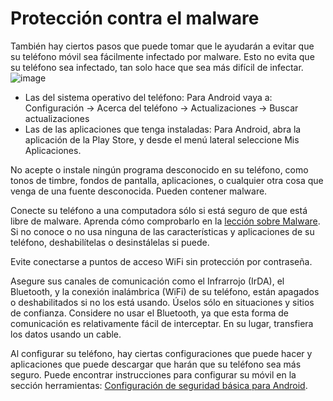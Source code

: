 [Title]: # (Protección contra el malware)
[Difficulty]: # (Principiante)
[Order]: # (0)

# Protección contra el malware

También hay ciertos pasos que puede tomar que le ayudarán a evitar que su teléfono móvil sea fácilmente infectado por malware. Esto no evita que su teléfono sea infectado, tan solo hace que sea más difícil de infectar.
![image](mobile6.png)

*   Las del sistema operativo del teléfono: Para Android vaya a: Configuración -> Acerca del teléfono -> Actualizaciones -> Buscar actualizaciones
*   Las de las aplicaciones que tenga instaladas: Para Android, abra la aplicación de la Play Store, y desde el menú lateral seleccione Mis Aplicaciones.

No acepte o instale ningún programa desconocido en su teléfono, como tonos de timbre, fondos de pantalla, aplicaciones, o cualquier otra cosa que venga de una fuente desconocida. Pueden contener malware.

Conecte su teléfono a una computadora sólo si está seguro de que está libre de malware. Aprenda cómo comprobarlo en la [lección sobre Malware](umbrella://lesson/malware).
Si no conoce o no usa ninguna de las características y aplicaciones de su teléfono, deshabilítelas o desinstálelas si puede.

Evite conectarse a puntos de acceso WiFi sin protección por contraseña.

Asegure sus canales de comunicación como el Infrarrojo (IrDA), el Bluetooth, y la conexión inalámbrica (WiFi) de su teléfono, están apagados o deshabilitados si no los está usando. Úselos sólo en situaciones y sitios de confianza. Considere no usar el Bluetooth, ya que esta forma de comunicación es relativamente fácil de interceptar. En su lugar, transfiera los datos usando un cable.

Al configurar su teléfono, hay ciertas configuraciones que puede hacer y aplicaciones que puede descargar que harán que su teléfono sea más seguro. Puede encontrar instrucciones para configurar su móvil en la sección herramientas: [Configuración de seguridad básica para Android](umbrella://lesson/android).

